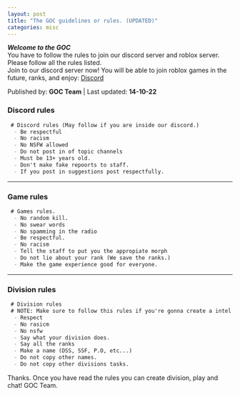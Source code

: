 ```yaml
---
layout: post
title: "The GOC guidelines or rules. (UPDATED)"
categories: misc
---
```

***Welcome to the GOC***  
You have to follow the rules to join our discord server and roblox server. Please follow all the rules listed.  
Join to our discord server now! You will be able to join roblox games in the future, ranks, and enjoy: [Discord]()

Published by: **GOC Team** | Last updated: **14-10-22**


### Discord rules

```markdown
 # Discord rules (May follow if you are inside our discord.)
  - Be respectful
  - No racism
  - No NSFW allowed
  - Do not post in of topic channels
  - Must be 13+ years old.
  - Don't make fake repoorts to staff.
  - If you post in suggestions post respectfully.
```

---

### Game rules

```markdown
 # Games rules.
  - No random kill.
  - No swear words
  - No spamming in the radio
  - Be respectful.
  - No racism
  - Tell the staff to put you the appropiate morph
  - Do not lie about your rank (We save the ranks.)
  - Make the game experience good for everyone.
```

---

### Division rules

```markdown
 # Division rules
 # NOTE: Make sure to follow this rules if you're gonna create a intel or division.
  - Respect
  - No rasicm
  - No nsfw
  - Say what your division does.
  - Say all the ranks
  - Make a name (DSS, SSF, P.O, etc...)
  - Do not copy other names.
  - Do not copy other divisions tasks.
```


Thanks. Once you have read the rules you can create division, play and chat!
GOC Team.


